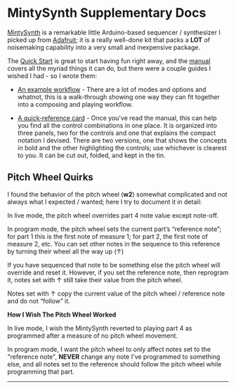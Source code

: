 # MintySynth Supplementary Docs

[MintySynth](https://mintysynth.com) is a remarkable little Arduino-based sequencer / synthesizer I picked up from [Adafruit](https://www.adafruit.com/product/2648); it is a really well-done kit that packs a **LOT** of noisemaking capability into a very small and inexpensive package.

The [Quick Start](https://mintysynth.com/MintySynth%202.0%20Quick%20Start%20guide.pdf) is great to start having fun right away, and the [manual](https://mintysynth.com/MintySynth%20Software%20Manual%204.2.pdf) covers all the myriad things it can do, but there were a couple guides I wished I had - so I wrote them:

- [An example workflow](./MintySynthByExample.md) - There are a lot of modes and options and whatnot, this is a walk-through showing one way they can fit together into a composing and playing workflow.

- [A quick-reference card](./MintySynthMiniRef.pdf) - Once you've read the manual, this can help you find all the control combinations in one place.  It is organized into three panels, two for the controls and one that explains the compact notation I devised.  There are two versions, one that shows the concepts in bold and the other highlighting the controls; use whichever is clearest to you.  It can be cut out, folded, and kept in the tin.

## Pitch Wheel Quirks

I found the behavior of the pitch wheel (**w2**) somewhat complicated and not always what I expected / wanted; here I try to document it in detail:

In live mode, the pitch wheel overrides part 4 note value except note-off.

In program mode, the pitch wheel sets the current part’s “reference note”; for part 1 this is the first note of measure 1; for part 2, the first note of measure 2, etc.  You can set other notes in the sequence to this reference by turning their wheel all the way up (↑)

If you have sequenced that note to be something else the pitch wheel will override and reset it.  However, if you set the reference note, then reprogram it, notes set with ↑ still take their value from the pitch wheel.

Notes set with ↑ copy the current value of the pitch wheel / reference note and do not “follow” it.

__How I Wish The Pitch Wheel Worked__

In live mode, I wish the MintySynth reverted to playing part 4 as programmed after a measure of no pitch wheel movement.

In program mode, I want the pitch wheel to only affect notes set to the "reference note", **NEVER** change any note I've programmed to something else, and all notes set to the reference should follow the pitch wheel while programming that part.

---
